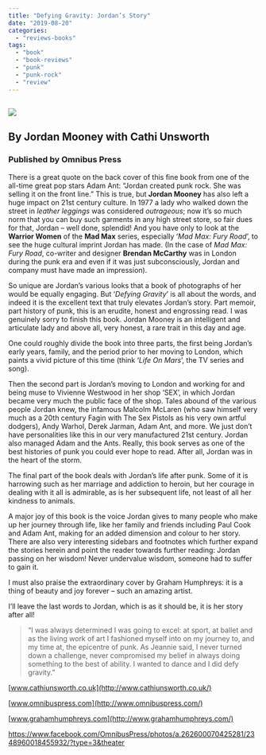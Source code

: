 ```yaml
---
title: "Defying Gravity: Jordan’s Story"
date: "2019-08-20"
categories: 
  - "reviews-books"
tags: 
  - "book"
  - "book-reviews"
  - "punk"
  - "punk-rock"
  - "review"
---
```


## ![](https://www.hellbound.ca/wp-content/uploads/2019/08/Defying-Gravity-Jordan’s-Story.jpg)

## By Jordan Mooney with Cathi Unsworth

### Published by Omnibus Press

There is a great quote on the back cover of this fine book from one of the all-time great pop stars Adam Ant: “Jordan created punk rock. She was selling it on the front line.” This is true, but **Jordan Mooney** has also left a huge impact on 21st century culture. In 1977 a lady who walked down the street in _leather leggings_ was considered _outrageous_; now it’s so much norm that you can buy such garments in any high street store, so fair dues for that, Jordan – well done, splendid! And you have only to look at the **Warrior Women** of the **Mad Max** series, especially ‘_Mad Max: Fury Road_’, to see the huge cultural imprint Jordan has made. (In the case of _Mad Max: Fury Road_, co-writer and designer **Brendan McCarthy** was in London during the punk era and even if it was just subconsciously, Jordan and company must have made an impression).

So unique are Jordan’s various looks that a book of photographs of her would be equally engaging. But ‘_Defying Gravity_’ is all about the words, and indeed it is the excellent text that truly elevates Jordan’s story. Part memoir, part history of punk, this is an erudite, honest and engrossing read. I was genuinely sorry to finish this book. Jordan Mooney is an intelligent and articulate lady and above all, very honest, a rare trait in this day and age.

One could roughly divide the book into three parts, the first being Jordan’s early years, family, and the period prior to her moving to London, which paints a vivid picture of this time (think ‘_Life On Mars_’, the TV series and song). 

Then the second part is Jordan’s moving to London and working for and being muse to Vivienne Westwood in her shop ‘SEX’, in which Jordan became very much the public face of the shop. Tales abound of the various people Jordan knew, the infamous Malcolm McLaren (who saw himself very much as a 20th century Fagin with The Sex Pistols as his very own artful dodgers), Andy Warhol, Derek Jarman, Adam Ant, and more. We just don’t have personalities like this in our very manufactured 21st century. Jordan also managed Adam and the Ants. Really, this book serves as one of the best histories of punk you could ever hope to read. After all, Jordan was in the heart of the storm.

The final part of the book deals with Jordan’s life after punk. Some of it is harrowing such as her marriage and addiction to heroin, but her courage in dealing with it all is admirable, as is her subsequent life, not least of all her kindness to animals.

A major joy of this book is the voice Jordan gives to many people who make up her journey through life, like her family and friends including Paul Cook and Adam Ant, making for an added dimension and colour to her story. There are also very interesting sidebars and footnotes which further expand the stories herein and point the reader towards further reading: Jordan passing on her wisdom! Never undervalue wisdom, someone had to suffer to gain it.

I must also praise the extraordinary cover by Graham Humphreys: it is a thing of beauty and joy forever – such an amazing artist.

I’ll leave the last words to Jordan, which is as it should be, it is her story after all!

> “I was always determined I was going to excel: at sport, at ballet and as the living work of art I fashioned myself into on my journey to, and my time at, the epicentre of punk. As Jeannie said, I never turned down a challenge, never compromised my belief in always doing something to the best of ability. I wanted to dance and I did defy gravity.”

[www.cathiunsworth.co.uk](http://www.cathiunsworth.co.uk/)

[www.omnibuspress.com](http://www.omnibuspress.com/)

[www.grahamhumphreys.com](http://www.grahamhumphreys.com/)

https://www.facebook.com/OmnibusPress/photos/a.262600070425281/2348960018455932/?type=3&theater
